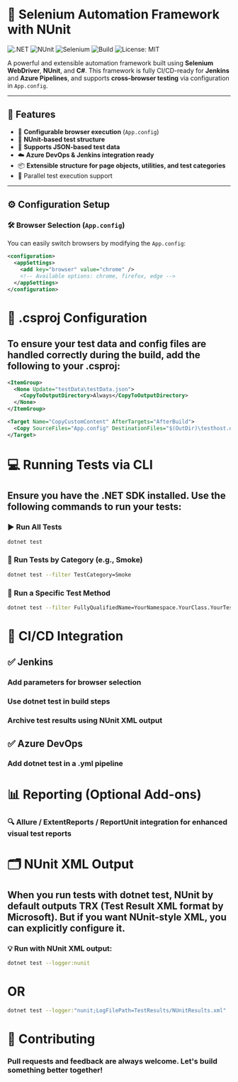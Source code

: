 # 🧪 Selenium Automation Framework with NUnit

![.NET](https://img.shields.io/badge/.NET-6.0-blueviolet)
![NUnit](https://img.shields.io/badge/NUnit-Testing-blue)
![Selenium](https://img.shields.io/badge/Selenium-WebDriver-green)
![Build](https://img.shields.io/badge/CI-Jenkins%20%7C%20Azure-blue)
![License: MIT](https://img.shields.io/badge/License-MIT-yellow.svg)

A powerful and extensible automation framework built using **Selenium WebDriver**, **NUnit**, and **C#**. This framework is fully CI/CD-ready for **Jenkins** and **Azure Pipelines**, and supports **cross-browser testing** via configuration in `App.config`.

---

## 📌 Features

- 🔧 **Configurable browser execution** (`App.config`)
- 🧪 **NUnit-based test structure**
- 📂 **Supports JSON-based test data**
- ☁️ **Azure DevOps & Jenkins integration ready**
- 📦 **Extensible structure for page objects, utilities, and test categories**
- 🧵 Parallel test execution support

---

## ⚙️ Configuration Setup

### 🛠️ Browser Selection (`App.config`)

You can easily switch browsers by modifying the `App.config`:

```xml
<configuration>
  <appSettings>
    <add key="browser" value="chrome" />
    <!-- Available options: chrome, firefox, edge -->
  </appSettings>
</configuration>
```

# 🔄 .csproj Configuration
## To ensure your test data and config files are handled correctly during the build, add the following to your .csproj:

```xml
<ItemGroup>
  <None Update="testData\testData.json">
    <CopyToOutputDirectory>Always</CopyToOutputDirectory>
  </None>
</ItemGroup>

<Target Name="CopyCustomContent" AfterTargets="AfterBuild">
  <Copy SourceFiles="App.config" DestinationFiles="$(OutDir)\testhost.dll.config" />
</Target>
```

# 💻 Running Tests via CLI
## Ensure you have the .NET SDK installed. Use the following commands to run your tests:

### ▶️ Run All Tests
```bash
dotnet test
```

### 📂 Run Tests by Category (e.g., Smoke)
```bash
dotnet test --filter TestCategory=Smoke
```

### 🧪 Run a Specific Test Method
```bash
dotnet test --filter FullyQualifiedName=YourNamespace.YourClass.YourTestMethod
```

# 🔁 CI/CD Integration

## ✅ Jenkins
### Add parameters for browser selection
### Use dotnet test in build steps
### Archive test results using NUnit XML output

## ✅ Azure DevOps
### Add dotnet test in a .yml pipeline

# 📊 Reporting (Optional Add-ons)
### 🔍 Allure / ExtentReports / ReportUnit integration for enhanced visual test reports
# 🗂️ NUnit XML Output
## When you run tests with dotnet test, NUnit by default outputs TRX (Test Result XML format by Microsoft). But if you want NUnit-style XML, you can explicitly configure it.

### 💡 Run with NUnit XML output:
```bash
dotnet test --logger:nunit
```
# OR
 ```bash
 dotnet test --logger:"nunit;LogFilePath=TestResults/NUnitResults.xml"
```

# 🤝 Contributing
### Pull requests and feedback are always welcome. Let's build something better together!